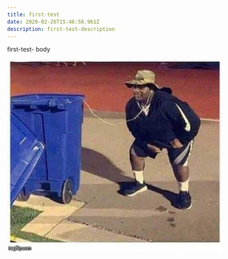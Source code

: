 ```yaml
---
title: first-test
date: 2020-02-26T15:46:58.961Z
description: first-test-description
---
```

first-test- body

![alt_text](../assets/images/a-man-listening-to-a-garbage-can.jpg "first-test-image")
